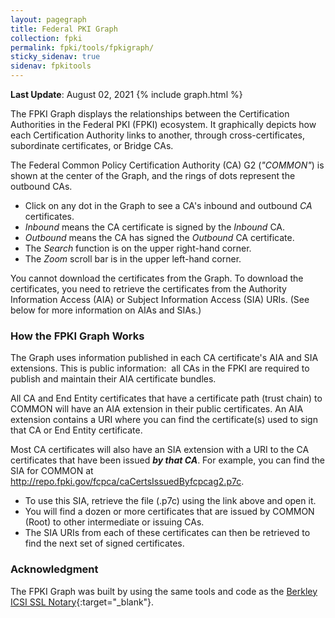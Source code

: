 ```yaml
---
layout: pagegraph
title: Federal PKI Graph
collection: fpki
permalink: fpki/tools/fpkigraph/
sticky_sidenav: true
sidenav: fpkitools
---
```

**Last Update**: August 02, 2021
{% include graph.html %}

The FPKI Graph displays the relationships between the Certification Authorities in the Federal PKI (FPKI) ecosystem. It graphically depicts how each Certification Authority links to another, through cross-certificates, subordinate certificates, or Bridge CAs.  

The Federal Common Policy Certification Authority (CA) G2 (_"COMMON"_) is shown at the center of the Graph, and the rings of dots represent the outbound CAs. 

- Click on any dot in the Graph to see a CA's inbound and outbound _CA_ certificates.
- _Inbound_ means the CA certificate is signed by the _Inbound_ CA.
- _Outbound_ means the CA has signed the _Outbound_ CA certificate.
- The _Search_ function is on the upper right-hand corner. 
- The _Zoom_ scroll bar is in the upper left-hand corner.

You cannot download the certificates from the Graph. To download the certificates, you need to retrieve the certificates from the Authority Information Access (AIA) or Subject Information Access (SIA) URIs. (See below for more information on AIAs and SIAs.)    

### How the FPKI Graph Works

The Graph uses information published in each CA certificate's AIA and SIA extensions. This is public information:&nbsp;&nbsp;all CAs in the FPKI are required to publish and maintain their AIA certificate bundles.

All CA and End Entity certificates that have a certificate path (trust chain) to COMMON will have an AIA extension in their public certificates. An AIA extension contains a URI where you can find the certificate(s) used to sign that CA or End Entity certificate.  

Most CA certificates will also have an SIA extension with a URI to the CA certificates that have been issued **_by that CA_**. For example, you can find the SIA for COMMON at http://repo.fpki.gov/fcpca/caCertsIssuedByfcpcag2.p7c.

- To use this SIA, retrieve the file (.p7c) using the link above and open it.   
- You will find a dozen or more certificates that are issued by COMMON (Root) to other intermediate or issuing CAs.  
- The SIA URIs from each of these certificates can then be retrieved to find the next set of signed certificates.

### Acknowledgment

The FPKI Graph was built by using the same tools and code as the [Berkley ICSI SSL Notary](https://notary.icsi.berkeley.edu/trust-tree/){:target="_blank"}. 
